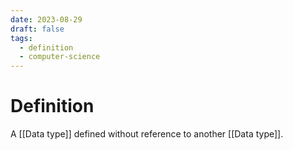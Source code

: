 ```yaml
---
date: 2023-08-29
draft: false
tags:
  - definition
  - computer-science 
---
```


# Definition

A [[Data type]] defined without reference to another [[Data type]].